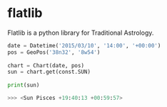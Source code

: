 # flatlib

Flatlib is a python library for Traditional Astrology.

```python
date = Datetime('2015/03/10', '14:00', '+00:00')
pos = GeoPos('38n32', '8w54')
    
chart = Chart(date, pos)
sun = chart.get(const.SUN)
    
print(sun)

>>> <Sun Pisces +19:40:13 +00:59:57>
```
